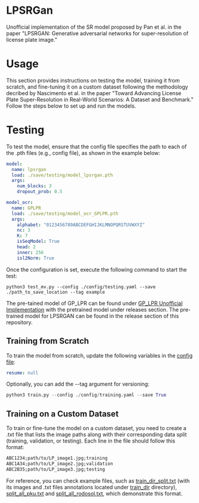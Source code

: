 # LPSRGan
Unofficial implementation of the SR model proposed by Pan et al. in the paper "LPSRGAN: Generative adversarial networks for super-resolution of license plate image."

# Usage

This section provides instructions on testing the model, training it from scratch, and fine-tuning it on a custom dataset following the methodology decribed by Nascimento et al. in the paper "Toward Advancing License Plate Super-Resolution in
Real-World Scenarios: A Dataset and Benchmark." Follow the steps below to set up and run the models.

# Testing

To test the model, ensure that the config file specifies the path to each of the .pth files (e.g., config file), as shown in the example below:

```yaml
model:
  name: lpsrgan
  load: ./save/testing/model_lpsrgan.pth
  args:
    num_blocks: 3
    dropout_prob: 0.5

model_ocr:
  name: GPLPR
  load: ./save/testing/model_ocr_GPLPR.pth
  args:
    alphabet: "0123456789ABCDEFGHIJKLMNOPQRSTUVWXYZ"
    nc: 3
    K: 7
    isSeqModel: True
    head: 2
    inner: 256
    isl2Norm: True
```

Once the configuration is set, execute the following command to start the test:

```
python3 test_mv.py --config ./config/testing.yaml --save ./path_to_save_location --tag example
```

The pre-tained model of GP_LPR can be found under [GP_LPR Unofficial Implementation](https://github.com/valfride/gplpr/tree/main) with the pretrained model under releases section.
The pre-trained model for LPSRGAN can be found in the release section of this repository.

## Training from Scratch

To train the model from scratch, update the following variables in the [config file](config/training.yaml):

```yaml
resume: null
```

Optionally, you can add the --tag argument for versioning:

```python
python3 train.py --config ./config/training.yaml --save True
```

## Training on a Custom Dataset

To train or fine-tune the model on a custom dataset, you need to create a .txt file that lists the image paths along with their corresponding data split (training, validation, or testing). Each line in the file should follow this format:

```txt
ABC1234;path/to/LP_image1.jpg;training
ABC1A34;path/to/LP_image2.jpg;validation
ABC2B35;path/to/LP_image3.jpg;testing

```
For reference, you can check example files, such as [train_dir_split.txt](train_dir_split.txt) (with its images and .txt files annotations located under [train_dir](train_dir) directory), [split_all_pku.txt](split_all_pku.txt) and [split_all_rodosol.txt](split_all_rodosol.txt), which demonstrate this format.
